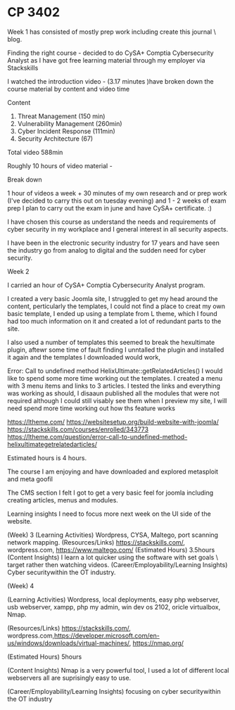 # CP 3402

Week 1 has consisted of mostly prep work including create this journal \ blog.

Finding the right course - decided  to do CySA+ Comptia Cybersecurity Analyst as I have got free learning material through my employer via Stackskills

I watched the introduction video - (3.17 minutes )have broken down the course material by content and video time 

Content
1. Threat Management (150 min)
2. Vulnerability Management (260min)
3. Cyber Incident Response (111min)
4. Security Architecture (67)

Total  video 588min

Roughly 10 hours of video material - 

Break down

1 hour of videos a week + 30 minutes of my own research and or prep work (I've decided to carry this out on tuesday evening) and 1 - 2 weeks of exam prep I plan to carry out the exam in june and have CySA+ certificate. :)

I have chosen this course as understand the needs and requirements of cyber security in my workplace and I general interest in all security aspects.

I have been in the electronic security industry for 17 years and have seen the industry go from analog to digital and the sudden need for cyber security.


Week 2

I carried an hour of CySA+ Comptia Cybersecurity Analyst program.

I created a very basic Joomla site, I struggled to get my head around the content, perticularly the templates, I could not find a place to creat my own basic template, I ended up using a template from L theme, which I found had too much information on it and created a lot of redundant parts to the site.

I also used a number of templates this seemed to break the hexultimate plugin, aftewr some time of fault finding I unntalled the plugin and installed it again and the templates I downloaded would work,

Error: Call to undefined method HelixUltimate::getRelatedArticles()
I would like to spend some more time working out the templates.
I created a menu with 3 menu items and links to 3 articles. I tested the links and everything was working as should,
I disaaun published  all the modules that were not required although I could still visably see them when I preview my site, I will need spend more time working out how ths feature works 


https://ltheme.com/
https://websitesetup.org/build-website-with-joomla/
https://stackskills.com/courses/enrolled/343773
https://ltheme.com/question/error-call-to-undefined-method-helixultimategetrelatedarticles/


Estimated hours is 4 hours.

The course I am enjoying and have downloaded and explored metasploit and meta goofil

The CMS section I felt I got to get a very basic feel for joomla including creating articles, menus and modules.

Learning insights I need to focus more next week on the UI side of the website.


(Week) 3
(Learning Activities) Wordpress, CYSA, Maltego, port scanning network mapping.
(Resources/Links) https://stackskills.com/, wordpress.com, https://www.maltego.com/
(Estimated Hours) 3.5hours
(Content Insights) I learn a lot quicker using the software with set goals \ target rather then watching videos.
(Career/Employability/Learning Insights) Cyber securitywithin the OT  industry.


(Week) 4

(Learning Activities) Wordpress, local deployments, easy php webserver, usb webserver, xampp, php my admin, win dev os 2102, oricle virtualbox, Nmap. 

(Resources/Links) https://stackskills.com/, wordpress.com,https://developer.microsoft.com/en-us/windows/downloads/virtual-machines/, https://nmap.org/

(Estimated Hours) 5hours 

(Content Insights) Nmap is a very powerful tool, I used a lot of different local webservers all are suprisingly easy to use. 

(Career/Employability/Learning Insights) focusing on cyber securitywithin the OT industry





